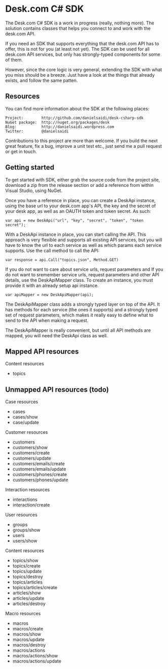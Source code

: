 Desk.com C# SDK
===============

The Desk.com C# SDK is a work in progress (really, nothing more). The
solution contains classes that helps you connect to and work with the
desk.com API.

If you need an SDK that supports everything that the desk.com API has
to offer, this is not for you (at least not yet). The SDK can be used
for all desk.com API services, but only has strongly-typed components
for some of them.

However, since the core logic is very general, extending the SDK with
what you miss should be a breeze. Just have a look at the things that
already exists, and follow the same patten.


Resources
---------

You can find more information about the SDK at the following places:

	Project:		http://github.com/danielsaidi/desk-csharp-sdk
	NuGet package:	http://nuget.org/packages/desk
	Blog:			http://danielsaidi.wordpress.com
	Twitter:		@danielsaidi
	
Contributions to this project are more than welcome. If you build the
next great feature, fix a bug, improve a unit test etc., just send me
a pull request or get in touch.


Getting started
---------------

To get started with SDK, either grab the source code from the project
site, download a zip from the release section or add a reference from
within Visual Studio, using NuGet.

Once you have a reference in place, you can create a DeskApi instance,
using the base url to your desk.com app's API, the key and the secret
of your desk app, as well as an OAUTH token and token secret. As such:

	var api = new DeskApi("url", "key", "secret", "token", "token secret");

With a DeskApi instance in place, you can start calling the API. This
approach is very flexible and supports all existing API services, but
you will have to know the url to each service as well as which params
each service supports. Use the call method to call the API:

	var response = api.Call("topics.json", Method.GET)
	
If you do not want to care about service urls, request parameters and
If you do not want to sremember service urls, request parameters and
other API details, use the DeskApiMapper class. To create an instance,
you must provide it with an already setup api instance.

	var apiMapper = new DeskApiMapper(api);

The DeskApiMapper class adds a strongly typed layer on top of the API.
It has methods for each service (the ones it supports) and a strongly
typed set of request parameters, which makes it really easy to define
what to send to the API when making a request.

The DeskApiMapper is really convenient, but until all API methods are
mapped, you will need the DeskApi class as well.


Mapped API resources
--------------------

Content resources
 - topics 



Unmapped API resources (todo)
-----------------------------

Case resources
 - cases 
 - cases/show 
 - case/update 

Customer resources
 - customers 
 - customers/show 
 - customers/create 
 - customers/update 
 - customers/emails/create 
 - customers/emails/update 
 - customers/phones/create 
 - customers/phones/update 

Interaction resources
 - interactions 
 - interaction/create 

User resources
 - groups 
 - groups/show 
 - users 
 - users/show 

Content resources
 - topics/show 
 - topics/create 
 - topics/update 
 - topics/destroy 
 - topics/articles 
 - topics/articles/create 
 - articles/show 
 - articles/update 
 - articles/destroy 

Macro resources
 - macros 
 - macros/create 
 - macros/show 
 - macros/update 
 - macros/destroy 
 - macros/actions 
 - macros/actions/show 
 - macros/actions/update 

